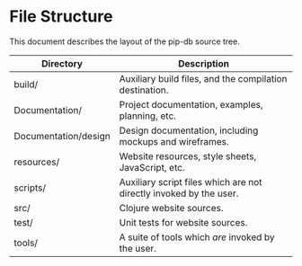# File Structure

This document describes the layout of the pip-db source tree.

Directory | Description
--- | ---
build/ | Auxiliary build files, and the compilation destination.
Documentation/ | Project documentation, examples, planning, etc.
Documentation/design | Design documentation, including mockups and wireframes.
resources/ | Website resources, style sheets, JavaScript, etc.
scripts/ | Auxiliary script files which are not directly invoked by the user.
src/ | Clojure website sources.
test/ | Unit tests for website sources.
tools/ | A suite of tools which *are* invoked by the user.
